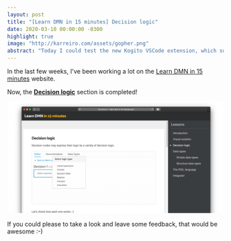 ```yaml
---
layout: post
title: "[Learn DMN in 15 minutes] Decision logic"
date: 2020-03-10 00:00:00 -0300
highlight: true
image: "http://karreiro.com/assets/gopher.png"
abstract: "Today I could test the new Kogito VSCode extension, which supports DMN models now."
---
```


In the last few weeks, I've been working a lot on the [Learn DMN in 15 minutes](http://learn-dmn-in-15-minutes.com) website.

Now, the **[Decision logic](http://learn-dmn-in-15-minutes.com/learn/decision-logic)** section is completed!

[![Decision logic page](/assets/learn-dmn-in-15-minutes-decision-logic.png "The FEEL language page")](/assets/learn-dmn-in-15-minutes-decision-logic.png)

If you could please to take a look and leave some feedback, that would be awesome :-)
